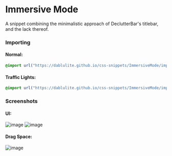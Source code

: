 # Immersive Mode
A snippet combining the minimalistic approach of DeclutterBar's titlebar, and the lack thereof.

### Importing
#### Normal:
```css
@import url("https://dablulite.github.io/css-snippets/ImmersiveMode/import.css");
```
#### Traffic Lights:
```css
@import url("https://dablulite.github.io/css-snippets/ImmersiveMode/import-trafficlights.css");
```

### Screenshots
#### UI:
![image](https://github.com/DaBluLite/css-snippets/assets/73998678/fc813dbf-bb1f-4f8f-b74a-4c66b11bdd80)
![image](https://github.com/DaBluLite/css-snippets/assets/73998678/9d51a147-586d-4fb7-bf34-974a6135d93b)
#### Drag Space:
![image](https://github.com/DaBluLite/css-snippets/assets/73998678/2403efdb-7f3d-4892-ba89-1339b0df939f)
